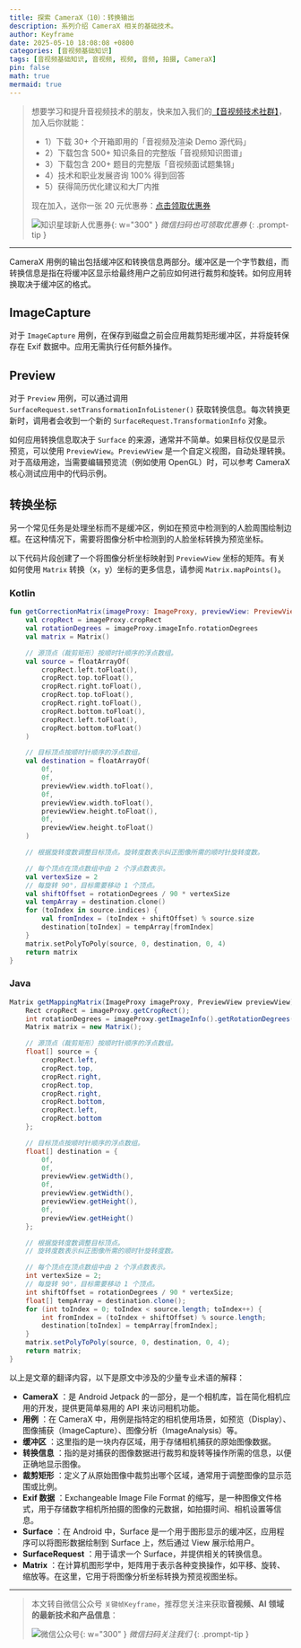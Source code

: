 ```yaml
---
title: 探索 CameraX（10）：转换输出
description: 系列介绍 CameraX 相关的基础技术。
author: Keyframe
date: 2025-05-10 18:08:08 +0800
categories: [音视频基础知识]
tags: [音视频基础知识, 音视频, 视频, 音频, 拍摄, CameraX]
pin: false
math: true
mermaid: true
---
```


>想要学习和提升音视频技术的朋友，快来加入我们的<a href="https://t.zsxq.com/jRprT" target="_blank" rel="noopener noreferrer">【音视频技术社群】</a>，加入后你就能：
>
>- 1）下载 30+ 个开箱即用的「音视频及渲染 Demo 源代码」
>- 2）下载包含 500+ 知识条目的完整版「音视频知识图谱」
>- 3）下载包含 200+ 题目的完整版「音视频面试题集锦」
>- 4）技术和职业发展咨询 100% 得到回答
>- 5）获得简历优化建议和大厂内推
>  
>现在加入，送你一张 20 元优惠券：<a href="https://t.zsxq.com/jRprT" target="_blank" rel="noopener noreferrer">点击领取优惠券</a>
>
>![知识星球新人优惠券](assets/img/keyframe-zsxq-coupon.png){: w="300" }
>_微信扫码也可领取优惠券_
{: .prompt-tip }

---



CameraX 用例的输出包括缓冲区和转换信息两部分。缓冲区是一个字节数组，而转换信息是指在将缓冲区显示给最终用户之前应如何进行裁剪和旋转。如何应用转换取决于缓冲区的格式。

## ImageCapture

对于 `ImageCapture` 用例，在保存到磁盘之前会应用裁剪矩形缓冲区，并将旋转保存在 Exif 数据中。应用无需执行任何额外操作。

## Preview

对于 `Preview` 用例，可以通过调用 `SurfaceRequest.setTransformationInfoListener()` 获取转换信息。每次转换更新时，调用者会收到一个新的 `SurfaceRequest.TransformationInfo` 对象。

如何应用转换信息取决于 `Surface` 的来源，通常并不简单。如果目标仅仅是显示预览，可以使用 `PreviewView`。`PreviewView` 是一个自定义视图，自动处理转换。对于高级用途，当需要编辑预览流（例如使用 OpenGL）时，可以参考 CameraX 核心测试应用中的代码示例。

## 转换坐标

另一个常见任务是处理坐标而不是缓冲区，例如在预览中检测到的人脸周围绘制边框。在这种情况下，需要将图像分析中检测到的人脸坐标转换为预览坐标。

以下代码片段创建了一个将图像分析坐标映射到 `PreviewView` 坐标的矩阵。有关如何使用 `Matrix` 转换（x，y）坐标的更多信息，请参阅 `Matrix.mapPoints()`。

### Kotlin

```kotlin
fun getCorrectionMatrix(imageProxy: ImageProxy, previewView: PreviewView): Matrix {
    val cropRect = imageProxy.cropRect
    val rotationDegrees = imageProxy.imageInfo.rotationDegrees
    val matrix = Matrix()

    // 源顶点（裁剪矩形）按顺时针顺序的浮点数组。
    val source = floatArrayOf(
        cropRect.left.toFloat(),
        cropRect.top.toFloat(),
        cropRect.right.toFloat(),
        cropRect.top.toFloat(),
        cropRect.right.toFloat(),
        cropRect.bottom.toFloat(),
        cropRect.left.toFloat(),
        cropRect.bottom.toFloat()
    )

    // 目标顶点按顺时针顺序的浮点数组。
    val destination = floatArrayOf(
        0f,
        0f,
        previewView.width.toFloat(),
        0f,
        previewView.width.toFloat(),
        previewView.height.toFloat(),
        0f,
        previewView.height.toFloat()
    )

    // 根据旋转度数调整目标顶点。旋转度数表示纠正图像所需的顺时针旋转度数。

    // 每个顶点在顶点数组中由 2 个浮点数表示。
    val vertexSize = 2
    // 每旋转 90°，目标需要移动 1 个顶点。
    val shiftOffset = rotationDegrees / 90 * vertexSize
    val tempArray = destination.clone()
    for (toIndex in source.indices) {
        val fromIndex = (toIndex + shiftOffset) % source.size
        destination[toIndex] = tempArray[fromIndex]
    }
    matrix.setPolyToPoly(source, 0, destination, 0, 4)
    return matrix
}
```

### Java

```java
Matrix getMappingMatrix(ImageProxy imageProxy, PreviewView previewView) {
    Rect cropRect = imageProxy.getCropRect();
    int rotationDegrees = imageProxy.getImageInfo().getRotationDegrees();
    Matrix matrix = new Matrix();

    // 源顶点（裁剪矩形）按顺时针顺序的浮点数组。
    float[] source = {
        cropRect.left,
        cropRect.top,
        cropRect.right,
        cropRect.top,
        cropRect.right,
        cropRect.bottom,
        cropRect.left,
        cropRect.bottom
    };

    // 目标顶点按顺时针顺序的浮点数组。
    float[] destination = {
        0f,
        0f,
        previewView.getWidth(),
        0f,
        previewView.getWidth(),
        previewView.getHeight(),
        0f,
        previewView.getHeight()
    };

    // 根据旋转度数调整目标顶点。
    // 旋转度数表示纠正图像所需的顺时针旋转度数。

    // 每个顶点在顶点数组中由 2 个浮点数表示。
    int vertexSize = 2;
    // 每旋转 90°，目标需要移动 1 个顶点。
    int shiftOffset = rotationDegrees / 90 * vertexSize;
    float[] tempArray = destination.clone();
    for (int toIndex = 0; toIndex < source.length; toIndex++) {
        int fromIndex = (toIndex + shiftOffset) % source.length;
        destination[toIndex] = tempArray[fromIndex];
    }
    matrix.setPolyToPoly(source, 0, destination, 0, 4);
    return matrix;
}
```



以上是文章的翻译内容，以下是原文中涉及的少量专业术语的解释：

  * **CameraX** ：是 Android Jetpack 的一部分，是一个相机库，旨在简化相机应用的开发，提供更简单易用的 API 来访问相机功能。
  * **用例** ：在 CameraX 中，用例是指特定的相机使用场景，如预览（Display）、图像捕获（ImageCapture）、图像分析（ImageAnalysis）等。
  * **缓冲区** ：这里指的是一块内存区域，用于存储相机捕获的原始图像数据。
  * **转换信息** ：指的是对捕获的图像数据进行裁剪和旋转等操作所需的信息，以便正确地显示图像。
  * **裁剪矩形** ：定义了从原始图像中裁剪出哪个区域，通常用于调整图像的显示范围或比例。
  * **Exif 数据** ：Exchangeable Image File Format 的缩写，是一种图像文件格式，用于存储数字相机所拍摄的图像的元数据，如拍摄时间、相机设置等信息。
  * **Surface** ：在 Android 中，Surface 是一个用于图形显示的缓冲区，应用程序可以将图形数据绘制到 Surface 上，然后通过 View 展示给用户。
  * **SurfaceRequest** ：用于请求一个 Surface，并提供相关的转换信息。
  * **Matrix** ：在计算机图形学中，矩阵用于表示各种变换操作，如平移、旋转、缩放等。在这里，它用于将图像分析坐标转换为预览视图坐标。



---

> 本文转自微信公众号 `关键帧Keyframe`，推荐您关注来获取**音视频、AI 领域的最新技术和产品信息**：
>
>![微信公众号](assets/img/keyframe-mp.jpg){: w="300" }
>_微信扫码关注我们_
{: .prompt-tip }